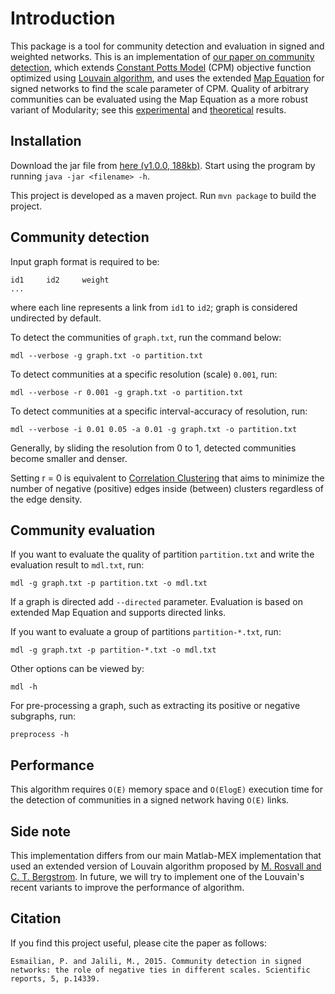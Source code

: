 # Introduction 

This package is a tool for community detection and evaluation in signed and weighted networks.
This is an implementation of [our paper on community detection](https://www.nature.com/articles/srep14339), which extends [Constant Potts Model](https://journals.aps.org/pre/abstract/10.1103/PhysRevE.84.016114) (CPM) objective function optimized using [Louvain algorithm](https://arxiv.org/abs/0803.0476), and 
 uses the extended [Map Equation](http://www.pnas.org/content/105/4/1118) for signed networks to find the scale parameter of CPM. 
 Quality of arbitrary communities can be evaluated using the Map Equation as a more robust variant of Modularity; see this [experimental](https://arxiv.org/abs/0908.1062) 
 and [theoretical](https://arxiv.org/abs/1402.4385) results. 

## Installation

Download the jar file from [here (v1.0.0, 188kb)](http://goo.gl/kEfwXo).
Start using the program by running `java -jar <filename> -h`.

This project is developed as a maven project. Run `mvn package` to build the project.

## Community detection

Input graph format is required to be:
```
id1     id2     weight
...
```
where each line represents a link from `id1` to `id2`; 
graph is considered undirected by default.

To detect the communities of `graph.txt`, run the command below:
```
mdl --verbose -g graph.txt -o partition.txt
```

To detect communities at a specific resolution (scale) `0.001`, run:
```
mdl --verbose -r 0.001 -g graph.txt -o partition.txt
```

To detect communities at a specific interval-accuracy of resolution, run:
```
mdl --verbose -i 0.01 0.05 -a 0.01 -g graph.txt -o partition.txt
```

Generally, by sliding the resolution from 0 to 1, detected communities become smaller and denser.

Setting r = 0 is equivalent to [Correlation Clustering](https://link.springer.com/article/10.1023/B:MACH.0000033116.57574.95)
that aims to minimize the number of negative (positive) edges inside (between) clusters regardless of the edge density.

## Community evaluation

If you want to evaluate the quality of partition `partition.txt` 
and write the evaluation result to `mdl.txt`, run:

```
mdl -g graph.txt -p partition.txt -o mdl.txt
```
If a graph is directed add `--directed` parameter. Evaluation is based on extended Map Equation and supports directed links.

If you want to evaluate a group of partitions `partition-*.txt`, run:

```
mdl -g graph.txt -p partition-*.txt -o mdl.txt
```

Other options can be viewed by:
```
mdl -h
```

For pre-processing a graph, such as extracting its positive or negative subgraphs, run:

```
preprocess -h
```

## Performance

This algorithm requires `O(E)` memory space and `O(ElogE)` execution time for the detection
of communities in a signed network having `O(E)` links.

## Side note

This implementation differs from our main Matlab-MEX implementation that used an
extended version of Louvain algorithm proposed by [M. Rosvall and C. T. Bergstrom](http://citeseerx.ist.psu.edu/viewdoc/summary?doi=10.1.1.182.8134). In future, 
we will try to implement one of the Louvain's recent variants to improve the performance of algorithm.

## Citation

If you find this project useful, please cite the paper as follows:

```
Esmailian, P. and Jalili, M., 2015. Community detection in signed networks: the role of negative ties in different scales. Scientific reports, 5, p.14339.
```
